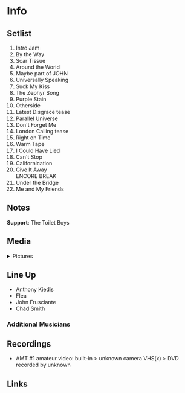 # Info

## Setlist

1. Intro Jam
2. By the Way
3. Scar Tissue
4. Around the World
5. Maybe part of JOHN
6. Universally Speaking
7. Suck My Kiss
8. The Zephyr Song
9. Purple Stain
10. Otherside
11. Latest Disgrace tease
12. Parallel Universe
13. Don't Forget Me
14. London Calling tease
15. Right on Time
16. Warm Tape
17. I Could Have Lied
18. Can't Stop
19. Californication
20. Give It Away
<br> ENCORE BREAK
21. Under the Bridge
22. Me and My Friends

## Notes

**Support**: The Toilet Boys

## Media 

<details>
  <summary>Pictures</summary>
  <!--<img alt="Setlist" title="Setlist" src="_.jpg" height="200" />-->
</details>

## Line Up

* Anthony Kiedis
* Flea
* John Frusciante
* Chad Smith

### Additional Musicians

## Recordings

* AMT #1 amateur video: built-in > unknown camera VHS(x) > DVD recorded by unknown

## Links
